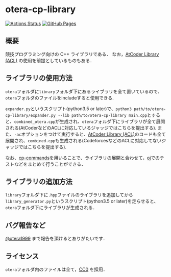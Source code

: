 # otera-cp-library

[![Actions Status](https://github.com/otera99/otera-cp-library/workflows/verify/badge.svg)](https://github.com/otera99/otera-cp-library/actions)
[![GitHub Pages](https://img.shields.io/static/v1?label=GitHub+Pages&message=+&color=brightgreen&logo=github)](https://otera99.github.io/otera-cp-library/)

## 概要

競技プログラミング向けの C++ ライブラリである．
なお，[AtCoder Library (ACL)](https://github.com/atcoder/ac-library) の使用を前提としているものもある．

## ライブラリの使用方法

`otera`フォルダに`library`フォルダ下にあるライブラリを全て置いているので、`otera`フォルダのファイルをincludeすると使用できる.

`expander.py`というスクリプト(python3.5 or later)で、`python3 path/to/otera-cp-library/expander.py --lib path/to/otera-cp-library main.cpp`とすると、`combined_otera.cpp`が生成され、`otera`フォルダ下にライブラリが全て展開される(AtCoderなどのACLに対応しているジャッジではこちらを提出する).
また、`-ac`オプションをつけて実行すると、[AtCoder Library (ACL)](https://github.com/atcoder/ac-library)のコードも全て展開され、`combined.cpp`も生成される(CodeforcesなどのACLに対応してないジャッジではこちらを提出する).

なお、[cp-commands](https://github.com/otera99/cp-commands)を用いることで、ライブラリの展開と合わせて，[oj](https://aresune.com/?_=%2Fonline-judge-tools%2Foj%23%2F57C5Qg75s5BqH5nOjgXq3c%3D)でのテストなどをまとめて行うことができる．

## ライブラリの追加方法

`library`フォルダ下に`.hpp`ファイルのライブラリを追加してから`library_generator.py`というスクリプト(python3.5 or later)を走らせると、`otera`フォルダ下にライブラリが生成される．

## バグ報告など

[@otera1999](https://twitter.com/otera1999) まで報告を頂けるとありがたいです．

## ライセンス

`otera`フォルダ内のファイルは全て，[CC0](https://creativecommons.org/publicdomain/zero/1.0/legalcode) を採用．